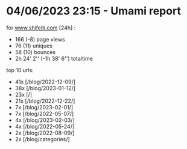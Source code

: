 # 04/06/2023 23:15 - Umami report
for www.shifeiti.com [24h] :

 - 166 (-8) page views
 - 76 (11) uniques
 - 58 (10) bounces
 - 2h 24' 2'' (-1h 38' 6'') totaltime


top 10 urls:
 - 41x [/blog/2022-12-09/]
 - 38x [/blog/2023-01-12/]
 - 23x [/]
 - 21x [/blog/2022-12-22/]
 - 7x [/blog/2023-02-01/]
 - 7x [/blog/2022-05-07/]
 - 4x [/blog/2023-02-03/]
 - 4x [/blog/2022-05-24/]
 - 2x [/blog/2022-08-09/]
 - 2x [/blog/categories/]


